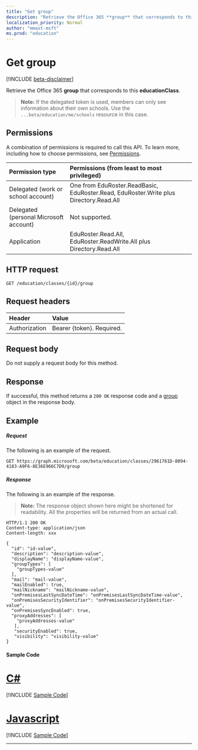 ```yaml
---
title: "Get group"
description: "Retrieve the Office 365 **group** that corresponds to this **educationClass**."
localization_priority: Normal
author: "mmast-msft"
ms.prod: "education"
---
```


# Get group

[!INCLUDE [beta-disclaimer](../../includes/beta-disclaimer.md)]

Retrieve the Office 365 **group** that corresponds to this **educationClass**.

>**Note:** If the delegated token is used, members can only see information about their own schools. Use the `...beta/education/me/schools` resource in this case.

## Permissions
A combination of permissions is required to call this API. To learn more, including how to choose permissions, see [Permissions](/graph/permissions-reference).

|Permission type      | Permissions (from least to most privileged)              |
|:--------------------|:---------------------------------------------------------|
|Delegated (work or school account) |  One from EduRoster.ReadBasic, EduRoster.Read, EduRoster.Write plus Directory.Read.All|
|Delegated (personal Microsoft account) |  Not supported.  |
|Application | EduRoster.Read.All, EduRoster.ReadWrite.All plus Directory.Read.All| 

## HTTP request
<!-- { "blockType": "ignored" } -->
```http
GET /education/classes/{id}/group
```
## Request headers
| Header       | Value |
|:---------------|:--------|
| Authorization  | Bearer {token}. Required.  |

## Request body
Do not supply a request body for this method.
## Response
If successful, this method returns a `200 OK` response code and a [group](../resources/group.md) object in the response body.
## Example
##### Request
The following is an example of the request.
<!-- {
  "blockType": "request",
  "name": "get_group"
}-->
```http
GET https://graph.microsoft.com/beta/education/classes/2961761D-8094-4183-A9F6-8E36E966C7D9/group
```
##### Response
The following is an example of the response. 

>**Note:** The response object shown here might be shortened for readability. All the properties will be returned from an actual call.

<!-- {
  "blockType": "response",
  "truncated": true,
  "@odata.type": "microsoft.graph.user",
  "isCollection": false
} -->
```http
HTTP/1.1 200 OK
Content-type: application/json
Content-length: xxx

{
  "id": "id-value",
  "description": "description-value",
  "displayName": "displayName-value",
  "groupTypes": [
    "groupTypes-value"
  ],
  "mail": "mail-value",
  "mailEnabled": true,
  "mailNickname": "mailNickname-value",
  "onPremisesLastSyncDateTime": "onPremisesLastSyncDateTime-value",
  "onPremisesSecurityIdentifier": "onPremisesSecurityIdentifier-value",
  "onPremisesSyncEnabled": true,
  "proxyAddresses": [
    "proxyAddresses-value"
   ],
   "securityEnabled": true,
   "visibility": "visibility-value"
}
```
#### Sample Code
# [C#](#tab/CS)
[!INCLUDE [Sample Code]( ../includes/get_group-C#-snippets.md)]

# [Javascript](#tab/Javascript)
[!INCLUDE [Sample Code]( ../includes/get_group-Javascript-snippets.md)]

---


<!-- uuid: 0087D9B3-1418-4C87-91C9-A18C6D93706B
2015-10-25 14:57:30 UTC -->
<!--
{
  "type": "#page.annotation",
  "description": "Get user",
  "keywords": "",
  "section": "documentation",
  "tocPath": "",
  "suppressions": [
    "Error: /api-reference/beta/api/educationclass-get-group.md:\r\n      Exception processing links.\r\n    System.ArgumentException: Link Definition was null. Link text: !INCLUDE [beta-disclaimer](../../includes/beta-disclaimer.md)\r\n      at ApiDoctor.Validation.DocFile.get_LinkDestinations()\r\n      at ApiDoctor.Validation.DocSet.ValidateLinks(Boolean includeWarnings, String[] relativePathForFiles, IssueLogger issues, Boolean requireFilenameCaseMatch, Boolean printOrphanedFiles)"
  ]
}
-->
